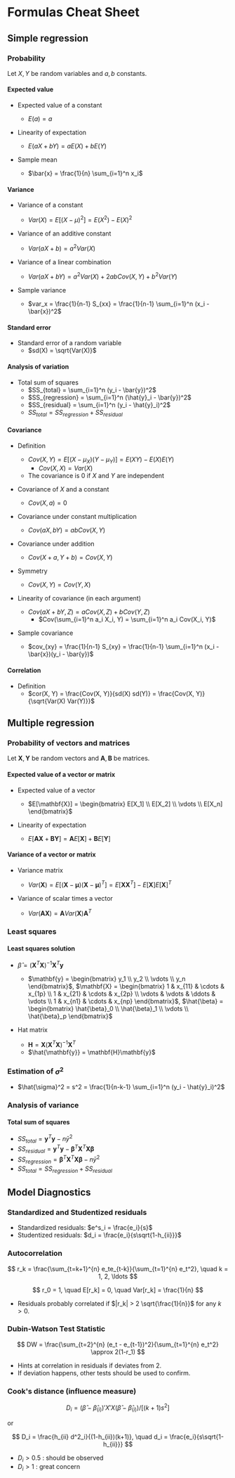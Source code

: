 # Formulas Cheat Sheet

## Simple regression

### Probability

Let $X, Y$ be random variables and $a, b$ constants.

#### Expected value

+ Expected value of a constant
  + $E(a) = a$
  
+ Linearity of expectation
  + $E(aX + bY) = aE(X) + bE(Y)$

+ Sample mean
  + $\bar{x} = \frac{1}{n} \sum_{i=1}^n x_i$

#### Variance

+ Variance of a constant
  + $Var(X) = E[(X - \mu)^2] = E(X^2) - E(X)^2$

+ Variance of an additive constant
  + $Var(aX+b) = a^2 Var(X)$
  
+ Variance of a linear combination
  + $Var(aX + bY) = a^2 Var(X) + 2ab Cov(X, Y) + b^2 Var(Y)$

+ Sample variance
  + $var_x = \frac{1}{n-1} S_{xx} = \frac{1}{n-1} \sum_{i=1}^n (x_i - \bar{x})^2$

#### Standard error

+ Standard error of a random variable
  + $sd(X) = \sqrt{Var(X)}$

#### Analysis of variation

+ Total sum of squares
  + $SS_{total} = \sum_{i=1}^n (y_i - \bar{y})^2$
  + $SS_{regression} = \sum_{i=1}^n (\hat{y}_i - \bar{y})^2$
  + $SS_{residual} = \sum_{i=1}^n (y_i - \hat{y}_i)^2$
  + $SS_{total} = SS_{regression} + SS_{residual}$

#### Covariance

+ Definition
  + $Cov(X, Y) = E[(X - \mu_X)(Y - \mu_Y)] = E(XY) - E(X)E(Y)$
    + $Cov(X, X) = Var(X)$
  + The covariance is $0$ if $X$ and $Y$ are independent

+ Covariance of $X$ and a constant
  + $Cov(X, a) = 0$

+ Covariance under constant multiplication
  + $Cov(aX, bY) = ab Cov(X, Y)$

+ Covariance under addition
  + $Cov(X +a, Y + b) = Cov(X, Y)$

+ Symmetry
  + $Cov(X, Y) = Cov(Y, X)$

+ Linearity of covariance (in each argument)
  + $Cov(aX + bY, Z) = aCov(X, Z) + bCov(Y, Z)$
    + $Cov(\sum_{i=1}^n a_i X_i, Y) = \sum_{i=1}^n a_i Cov(X_i, Y)$

+ Sample covariance
  + $cov_{xy} = \frac{1}{n-1} S_{xy} = \frac{1}{n-1} \sum_{i=1}^n (x_i - \bar{x})(y_i - \bar{y})$

#### Correlation

+ Definition
  + $cor(X, Y) = \frac{Cov(X, Y)}{sd(X) sd(Y)} = \frac{Cov(X, Y)}{\sqrt{Var(X) Var(Y)}}$

## Multiple regression

### Probability of vectors and matrices

Let $\mathbf{X}, \mathbf{Y}$ be random vectors and $\mathbf{A}, \mathbf{B}$ be matrices.

#### Expected value of a vector or matrix

+ Expected value of a vector
  + $E[\mathbf{X}] = \begin{bmatrix} E[X_1] \\ E[X_2] \\ \vdots \\ E[X_n] \end{bmatrix}$

+ Linearity of expectation
  + $E[\mathbf{A}\mathbf{X} + \mathbf{B}\mathbf{Y}] = \mathbf{A}E[\mathbf{X}] + \mathbf{B}E[\mathbf{Y}]$

#### Variance of a vector or matrix

+ Variance matrix

  + $Var(\mathbf{X}) = E[(\mathbf{X} - \mathbf{\mu})(\mathbf{X} - \mathbf{\mu})^T] = E[\mathbf{X}\mathbf{X}^T] - E[\mathbf{X}]E[\mathbf{X}]^T$

+ Variance of scalar times a vector
  + $Var(\mathbf{A}\mathbf{X}) = \mathbf{A}Var(\mathbf{X})\mathbf{A}^T$

### Least squares

#### Least squares solution

+ $\hat{\beta} = (\mathbf{X}^T\mathbf{X})^{-1}\mathbf{X}^T\mathbf{y}$

  + $\mathbf{y} = \begin{bmatrix} y_1 \\ y_2 \\ \vdots \\ y_n \end{bmatrix}$,  $\mathbf{X} = \begin{bmatrix} 1 & x_{11} & \cdots & x_{1p} \\ 1 & x_{21} & \cdots & x_{2p} \\ \vdots & \vdots & \ddots & \vdots \\ 1 & x_{n1} & \cdots & x_{np} \end{bmatrix}$,  $\hat{\beta} = \begin{bmatrix} \hat{\beta}_0 \\ \hat{\beta}_1 \\ \vdots \\ \hat{\beta}_p \end{bmatrix}$

+ Hat matrix
  + $\mathbf{H} = \mathbf{X}(\mathbf{X}^T\mathbf{X})^{-1}\mathbf{X}^T$
  + $\hat{\mathbf{y}} = \mathbf{H}\mathbf{y}$

### Estimation of $\sigma^2$

+ $\hat{\sigma}^2 = s^2 = \frac{1}{n-k-1} \sum_{i=1}^n (y_i - \hat{y}_i)^2$

### Analysis of variance

#### Total sum of squares

+ $SS_{total} = \mathbf{y}^T\mathbf{y} - n\bar{y}^2$
+ $SS_{residual} = \mathbf{y}^T\mathbf{y} - \mathbf{\beta}^T\mathbf{X}^T \mathbf{X} \mathbf{\beta}$
+ $SS_{regression} = \mathbf{\beta}^T\mathbf{X}^T \mathbf{X} \mathbf{\beta} - n\bar{y}^2$
+ $SS_{total} = SS_{regression} + SS_{residual}$

## Model Diagnostics

### Standardized and Studentized residuals

+ Standardized residuals: $e^s_i = \frac{e_i}{s}$
+ Studentized residuals: $d_i = \frac{e_i}{s\sqrt{1-h_{ii}}}$

### Autocorrelation

$$
    r_k = \frac{\sum_{t=k+1}^{n} e_te_{t-k}}{\sum_{t=1}^{n} e_t^2}, \quad k = 1, 2, \ldots
$$

$$
    r_0 = 1, \quad E[r_k] = 0, \quad Var[r_k] = \frac{1}{n}
$$

+ Residuals probably correlated if $|r_k| > 2 \sqrt{\frac{1}{n}}$ for any $k>0$.

### Dubin-Watson Test Statistic

$$
    DW = \frac{\sum_{t=2}^{n} (e_t - e_{t-1})^2}{\sum_{t=1}^{n} e_t^2} \approx 2(1-r_1)
$$

+ Hints at correlation in residuals if deviates from 2.
+ If deviation happens, other tests should be used to confirm.

### Cook's distance (influence measure)

$$
    D_i = (\hat\beta - \hat\beta_{(i)})' X'X (\hat\beta - \hat\beta_{(i)}) / [(k+1)s^2]
$$

or

$$
    D_i = \frac{h_{ii} d^2_i}{(1-h_{ii})(k+1)}, \quad d_i = \frac{e_i}{s\sqrt{1-h_{ii}}}
$$

+ $D_i > 0.5$ : should be observed
+ $D_i > 1$ : great concern

